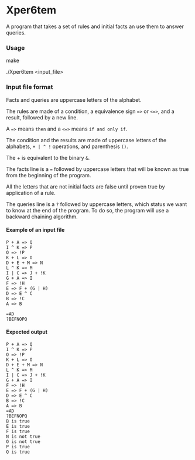 # Xper6tem
A program that takes a set of rules and initial facts an use them to answer queries.

### Usage
make

./Xper6tem <input_file>

### Input file format
Facts and queries are uppercase letters of the alphabet.

The rules are made of a condition, a equivalence sign `=>` or `<=>`, and a result, followed by a new line.

A `=>` means `then` and a `<=>` means `if and only if`.

The condition and the results are made of uppercase letters of the alphabets, `+ | ^ !` operations, and parenthesis `()`.

The + is equivalent to the binary `&`.

The facts line is a `=` followed by uppercase letters that will be known as true from the beginning of the program. 

All the letters that are not initial facts are false until proven true by application of a rule.

The queries line is a `?` followed by uppercase letters, which status we want to know at the end of the program. To do so, the program will use a backward chaining algorithm.

#### Example of an input file
```
P + A => Q
I ^ K => P
O => !P
K + L => O
D + E + M => N
L ^ K => M
I | C => J + !K
G + A => I
F => !H
E => F + (G | H)
D => E ^ C
B => !C
A => B

=AD
?BEFNOPQ
```

#### Expected output
```
P + A => Q
I ^ K => P
O => !P
K + L => O
D + E + M => N
L ^ K => M
I | C => J + !K
G + A => I
F => !H
E => F + (G | H)
D => E ^ C
B => !C
A => B
=AD
?BEFNOPQ
B is true
E is true
F is true
N is not true
O is not true
P is true
Q is true
```
